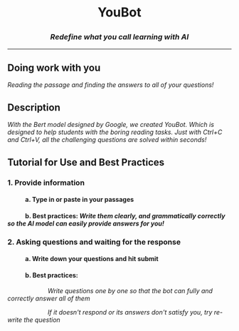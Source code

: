 # <p align="center"> YouBot </p>

### <p align="center"> *Redefine what you call learning with AI* </p>

<hr>

## Doing work with you
*Reading the passage and finding the answers to all of your questions!*

## Description
*With the Bert model designed by Google, we created YouBot. Which is designed to help students with the boring reading tasks. Just with Ctrl+C and Ctrl+V, all the challenging questions are solved within seconds!*

## Tutorial for Use and Best Practices
### 1. Provide information
#### $~~~~~~~~~~~$ a. Type in or paste in your passages
#### $~~~~~~~~~~~$ b. Best practices: *Write them clearly, and grammatically correctly so the AI model can easily provide answers for you!*

### 2. Asking questions and waiting for the response
#### $~~~~~~~~~~~$ a. Write down your questions and hit submit

#### $~~~~~~~~~~~$ b. Best practices: 

$~~~~~~~~~~~~~~~~~~~~~~$ *Write questions one by one so that the bot can fully and correctly answer all of them*

$~~~~~~~~~~~~~~~~~~~~~~$ *If it doesn't respond or its answers don't satisfy you, try re-write the question*
